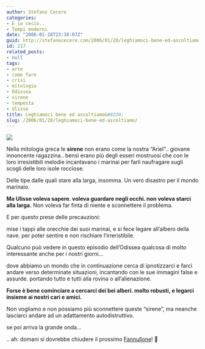 ```yaml
---
author: Stefano Cecere
categories:
- E io cecio..
- Tempi moderni
date: "2006-01-28T23:38:07Z"
guid: http://stefanocecere.com/2006/01/28/leghiamoci-bene-ed-ascoltiamo/
id: 217
related_posts:
- null
tags:
- arte
- come fare
- crisi
- mitologia
- Odissea
- sirene
- tempesta
- Ulisse
title: Leghiamoci bene ed ascoltiamo&#8230;
slug: /2006/01/28/leghiamoci-bene-ed-ascoltiamo/
---
```


![](/wp-content/ulisse_legato_albero.jpg)

Nella mitologia greca le **sirene** non erano come la nostra &#8220;Ariel&#8221;.. giovane innoncente ragazzina.. bensì erano più degli esseri mostruosi che con le loro irresistibili melodie incantavano i marinai per farli naufragare sugli scogli delle loro isole rocciose.
  
Delle tipe dalle quali stare alla larga, insomma. Un vero disastro per il mondo marinaio.

**Ma Ulisse voleva sapere. voleva guardare negli occhi. non voleva starci alla larga.** Non voleva far finta di niente e sconnettere il problema.
  
E per questo prese delle precauzioni:
  
mise i tappi alle orecchie dei suoi marinai, e si fece legare all&#8217;albero della nave. per poter sentire e non rischiare l&#8217;irreristibile.

Qualcuno può vedere in questo episodio dell&#8217;Odissea qualcosa di molto interessante anche per i nostri giorni&#8230;
  
dove abbiamo un mondo che in continuazione cerca di ipnotizzarci e farci andare verso determinate situazioni, incantando con le sue immagini false e assurde. portando tutto e tutti alla rovina o all&#8217;alienazione.

**Forse è bene cominciare a cercarci dei bei alberi. molto robusti, e legarci insieme ai nostri cari e amici.**
  
Non vogliamo e non possiamo più sconnettere queste &#8220;sirene&#8221;, ma neanche lasciarci andare ad un adattamento autodistruttivo.
  
se poi arriva la grande onda&#8230;

.. ah: domani si dovrebbe chiudere il prossimo [Fannullone](http://www.ilfannullone.it)! 🙂